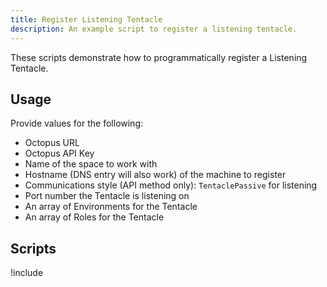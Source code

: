 ```yaml
---
title: Register Listening Tentacle
description: An example script to register a listening tentacle.
---
```



These scripts demonstrate how to programmatically register a Listening Tentacle.

## Usage

Provide values for the following:
- Octopus URL
- Octopus API Key
- Name of the space to work with
- Hostname (DNS entry will also work) of the machine to register
- Communications style (API method only): `TentaclePassive` for listening
- Port number the Tentacle is listening on
- An array of Environments for the Tentacle
- An array of Roles for the Tentacle

## Scripts

!include <register-listening-tentacle-scripts>
